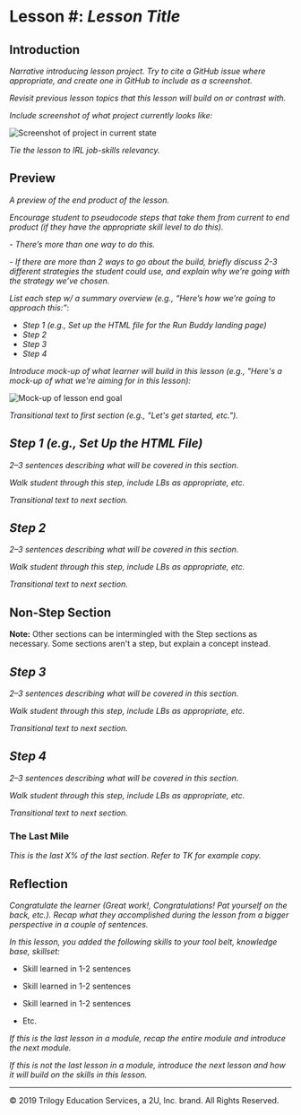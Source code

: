# Lesson #: *Lesson Title*

## Introduction

*Narrative introducing lesson project. Try to cite a GitHub issue where appropriate, and create one in GitHub to include as a screenshot.* 

*Revisit previous lesson topics that this lesson will build on or contrast with.*

*Include screenshot of what project currently looks like:*

![Screenshot of project in current state](assets/screenshot.jpg)

*Tie the lesson to IRL job-skills relevancy.*


## Preview 

*A preview of the end product of the lesson.*

*Encourage student to pseudocode steps that take them from current to end product (if they have the appropriate skill level to do this).*

*- There’s more than one way to do this.* 

*- If there are more than 2 ways to go about the build, briefly discuss 2-3 different strategies the student could use, and explain why we’re going with the strategy we’ve chosen.*

*List each step w/ a summary overview (e.g., “Here’s how we’re going to approach this:”*:

- *Step 1 (e.g., Set up the HTML file for the Run Buddy landing page)*
- *Step 2*
- *Step 3*
- *Step 4*
 
*Introduce mock-up of what learner will build in this lesson (e.g., "Here's a mock-up of what we're aiming for in this lesson):*

![Mock-up of lesson end goal](assets/screenshot.jpg)

*Transitional text to first section (e.g., "Let's get started, etc.").*

## *Step 1 (e.g., Set Up the HTML File)*

*2–3 sentences describing what will be covered in this section.*

*Walk student through this step, include LBs as appropriate, etc.*

*Transitional text to next section.*


## *Step 2*

*2–3 sentences describing what will be covered in this section.*

*Walk student through this step, include LBs as appropriate, etc.*

*Transitional text to next section.*


## Non-Step Section

**Note:** Other sections can be intermingled with the Step sections as necessary. Some sections aren't a step, but explain a concept instead. 


## *Step 3*

*2–3 sentences describing what will be covered in this section.*

*Walk student through this step, include LBs as appropriate, etc.*

*Transitional text to next section.*


## *Step 4*

*2–3 sentences describing what will be covered in this section.*

*Walk student through this step, include LBs as appropriate, etc.*

*Transitional text to next section.*


### The Last Mile

*This is the last X% of the last section. Refer to TK for example copy.* 

## Reflection

*Congratulate the learner (Great work!, Congratulations! Pat yourself on the back, etc.). Recap what they accomplished during the lesson from a bigger perspective in a couple of sentences.*

*In this lesson, you added the following skills to your tool belt, knowledge base, skillset:*

- Skill learned in 1-2 sentences

- Skill learned in 1-2 sentences

- Skill learned in 1-2 sentences

- Etc.

*If this is the last lesson in a module, recap the entire module and introduce the next module.*

*If this is not the last lesson in a module, introduce the next lesson and how it will build on the skills in this lesson.*


- - -
© 2019 Trilogy Education Services, a 2U, Inc. brand. All Rights Reserved.
